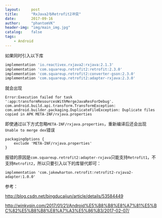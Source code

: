 ```yaml
---
layout:     post
title:      "RxJava2与Retrofit2冲突"
date:       2017-09-16
author:     "phantomVK"
header-img: "img/main_img.jpg"
catalog:    false
tags:
    - Android
---
```


如果同时引入以下库

```groovy
implementation 'io.reactivex.rxjava2:rxjava:2.1.3'
implementation 'com.squareup.retrofit2:retrofit:2.3.0'
implementation 'com.squareup.retrofit2:converter-gson:2.3.0'
implementation 'com.squareup.retrofit2:adapter-rxjava:2.3.0'
```

就会出现

```
Error:Execution failed for task ':app:transformResourcesWithMergeJavaResForDebug'.
com.android.build.api.transform.TransformException: com.android.builder.packaging.DuplicateFileException: Duplicate files copied in APK META-INF/rxjava.properties
```

即使通过以下方式忽略`META-INF/rxjava.properties`，重新编译后还会出现`Unable to merge dex`错误

```
packagingOptions {  
    exclude 'META-INF/rxjava.properties'
} 
``` 



报错的原因是`com.squareup.retrofit2:adapter-rxjava`只能支持`Retrofit1`，不支持`Retrofit2`，所以只要引入以下的库替代即可：

```
implementation 'com.jakewharton.retrofit:retrofit2-rxjava2-adapter:1.0.0'
```


参考： 

<http://blog.csdn.net/bingducaijun/article/details/53584449>

<http://winkyqin.com/2017/01/21/Android%E5%B8%B8%E8%A7%81%E5%BC%82%E5%B8%B8%E8%A7%A3%E5%86%B3/2017-02-07/>



